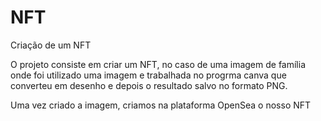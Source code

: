 # NFT
Criação de um NFT

O projeto consiste em criar um NFT, no caso de uma imagem de família onde foi utilizado uma imagem e trabalhada no progrma canva que converteu em desenho e depois o resultado salvo no formato PNG.

Uma vez criado a imagem, criamos na plataforma OpenSea o nosso NFT
